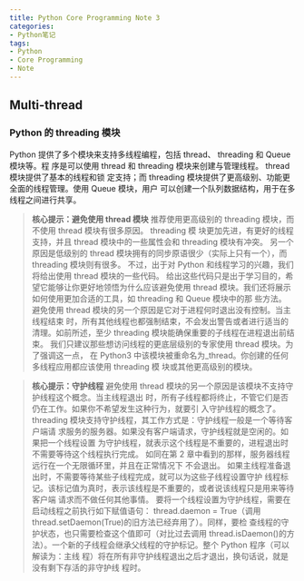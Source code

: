 ```yaml
---
title: Python Core Programming Note 3
categories:
- Python笔记
tags: 
- Python
- Core Programming
- Note
---
```


## Multi-thread 

### Python 的 threading 模块
Python 提供了多个模块来支持多线程编程，包括 thread、 threading 和 Queue 模块等。程
序是可以使用 thread 和 threading 模块来创建与管理线程。 thread 模块提供了基本的线程和锁
定支持；而 threading 模块提供了更高级别、功能更全面的线程管理。使用 Queue 模块，用户
可以创建一个队列数据结构，用于在多线程之间进行共享。

> **核心提示：避免使用 thread 模块**
推荐使用更高级别的 threading 模块，而不使用 thread 模块有很多原因。 threading 模
块更加先进，有更好的线程支持，并且 thread 模块中的一些属性会和 threading 模块有冲突。
另一个原因是低级别的 thread 模块拥有的同步原语很少（实际上只有一个），而 threading
模块则有很多。
不过，出于对 Python 和线程学习的兴趣，我们将给出使用 thread 模块的一些代码。
给出这些代码只是出于学习目的，希望它能够让你更好地领悟为什么应该避免使用
thread 模块。我们还将展示如何使用更加合适的工具，如 threading 和 Queue 模块中的那
些方法。
避免使用 thread 模块的另一个原因是它对于进程何时退出没有控制。当主线程结束
时，所有其他线程也都强制结束，不会发出警告或者进行适当的清理。如前所述，至少
threading 模块能确保重要的子线程在进程退出前结束。
我们只建议那些想访问线程的更底层级别的专家使用 thread 模块。为了强调这一点，
在 Python3 中该模块被重命名为_thread。你创建的任何多线程应用都应该使用 threading 模
块或其他更高级别的模块。

> **核心提示：守护线程**
避免使用 thread 模块的另一个原因是该模块不支持守护线程这个概念。当主线程退出
时，所有子线程都将终止，不管它们是否仍在工作。如果你不希望发生这种行为，就要引
入守护线程的概念了。
threading 模块支持守护线程，其工作方式是：守护线程一般是一个等待客户端请
求服务的服务器。如果没有客户端请求，守护线程就是空闲的。如果把一个线程设置
为守护线程，就表示这个线程是不重要的，进程退出时不需要等待这个线程执行完成。
如同在第 2 章中看到的那样，服务器线程远行在一个无限循环里，并且在正常情况下
不会退出。
如果主线程准备退出时，不需要等待某些子线程完成，就可以为这些子线程设置守护
线程标记。该标记值为真时，表示该线程是不重要的，或者说该线程只是用来等待客户端
请求而不做任何其他事情。
要将一个线程设置为守护线程，需要在启动线程之前执行如下赋值语句：
thread.daemon = True（调用 thread.setDaemon(True)的旧方法已经弃用了）。同样，要检
查线程的守护状态，也只需要检查这个值即可（对比过去调用 thread.isDaemon()的方
法）。一个新的子线程会继承父线程的守护标记。整个 Python 程序（可以解读为：主线
程）将在所有非守护线程退出之后才退出，换句话说，就是没有剩下存活的非守护线
程时。